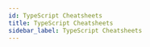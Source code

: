 ```yaml
---
id: TypeScript Cheatsheets
title: TypeScript Cheatsheets
sidebar_label: TypeScript Cheatsheets
---
```

